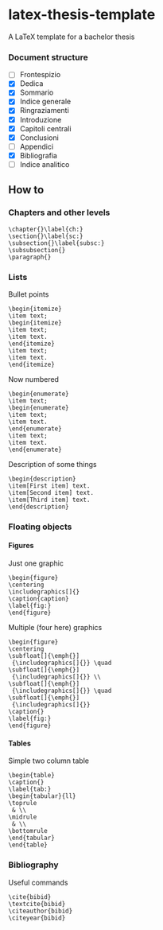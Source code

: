 # latex-thesis-template
A LaTeX template for a bachelor thesis

### Document structure
- [ ] Frontespizio
- [x] Dedica
- [x] Sommario
- [x] Indice generale
- [x] Ringraziamenti
- [x] Introduzione
- [x] Capitoli centrali
- [x] Conclusioni
- [ ] Appendici
- [x] Bibliografia
- [ ] Indice analitico

## How to

### Chapters and other levels
```
\chapter{}\label{ch:}
\section{}\label{sc:}
\subsection{}\label{subsc:}
\subsubsection{}
\paragraph{}
```

### Lists
Bullet points
```
\begin{itemize}
\item text;
\begin{itemize}
\item text;
\item text.
\end{itemize}
\item text;
\item text.
\end{itemize}
```
Now numbered
```
\begin{enumerate}
\item text;
\begin{enumerate}
\item text;
\item text.
\end{enumerate}
\item text;
\item text.
\end{enumerate}
```
Description of some things
```
\begin{description}
\item[First item] text.
\item[Second item] text.
\item[Third item] text.
\end{description}
```

### Floating objects
#### Figures
Just one graphic
```
\begin{figure}
\centering
\includegraphics[]{}
\caption{caption}
\label{fig:}
\end{figure}
```
Multiple (four here) graphics
```
\begin{figure}
\centering
\subfloat[]{\emph{}]
 {\includegraphics[]{}} \quad
\subfloat[]{\emph{}]
 {\includegraphics[]{}} \\
\subfloat[]{\emph{}]
 {\includegraphics[]{}} \quad
\subfloat[]{\emph{}]
 {\includegraphics[]{}}
\caption{}
\label{fig:}
\end{figure}
```

#### Tables
Simple two column table
```
\begin{table}
\caption{}
\label{tab:}
\begin{tabular}{ll}
\toprule
 & \\
\midrule
 & \\
\bottomrule
\end{tabular}
\end{table}
```

### Bibliography
Useful commands
```
\cite{bibid}
\textcite{bibid}
\citeauthor{bibid}
\citeyear{bibid}
```
